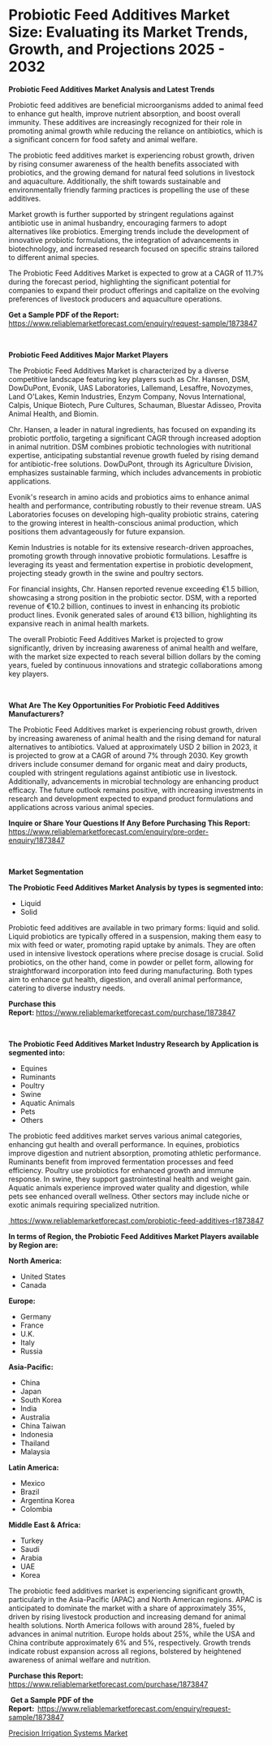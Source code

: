 <p><h1>Probiotic Feed Additives Market Size: Evaluating its Market Trends, Growth, and Projections 2025 - 2032</h1></p><p><strong>Probiotic Feed Additives Market Analysis and Latest Trends</strong></p>
<p><p>Probiotic feed additives are beneficial microorganisms added to animal feed to enhance gut health, improve nutrient absorption, and boost overall immunity. These additives are increasingly recognized for their role in promoting animal growth while reducing the reliance on antibiotics, which is a significant concern for food safety and animal welfare.</p><p>The probiotic feed additives market is experiencing robust growth, driven by rising consumer awareness of the health benefits associated with probiotics, and the growing demand for natural feed solutions in livestock and aquaculture. Additionally, the shift towards sustainable and environmentally friendly farming practices is propelling the use of these additives.</p><p>Market growth is further supported by stringent regulations against antibiotic use in animal husbandry, encouraging farmers to adopt alternatives like probiotics. Emerging trends include the development of innovative probiotic formulations, the integration of advancements in biotechnology, and increased research focused on specific strains tailored to different animal species.</p><p>The Probiotic Feed Additives Market is expected to grow at a CAGR of 11.7% during the forecast period, highlighting the significant potential for companies to expand their product offerings and capitalize on the evolving preferences of livestock producers and aquaculture operations.</p></p>
<p><strong>Get a Sample PDF of the Report:&nbsp;</strong> <a href="https://www.reliablemarketforecast.com/enquiry/request-sample/1873847?utm_campaign=2603&utm_medium=2&utm_source=Github&utm_content=ia&utm_term=30032025&utm_id=probiotic-feed-additives">https://www.reliablemarketforecast.com/enquiry/request-sample/1873847</a></p>
<p>&nbsp;</p>
<p><strong>Probiotic Feed Additives Major Market Players</strong></p>
<p><p>The Probiotic Feed Additives Market is characterized by a diverse competitive landscape featuring key players such as Chr. Hansen, DSM, DowDuPont, Evonik, UAS Laboratories, Lallemand, Lesaffre, Novozymes, Land O'Lakes, Kemin Industries, Enzym Company, Novus International, Calpis, Unique Biotech, Pure Cultures, Schauman, Bluestar Adisseo, Provita Animal Health, and Biomin.</p><p>Chr. Hansen, a leader in natural ingredients, has focused on expanding its probiotic portfolio, targeting a significant CAGR through increased adoption in animal nutrition. DSM combines probiotic technologies with nutritional expertise, anticipating substantial revenue growth fueled by rising demand for antibiotic-free solutions. DowDuPont, through its Agriculture Division, emphasizes sustainable farming, which includes advancements in probiotic applications.</p><p>Evonik's research in amino acids and probiotics aims to enhance animal health and performance, contributing robustly to their revenue stream. UAS Laboratories focuses on developing high-quality probiotic strains, catering to the growing interest in health-conscious animal production, which positions them advantageously for future expansion.</p><p>Kemin Industries is notable for its extensive research-driven approaches, promoting growth through innovative probiotic formulations. Lesaffre is leveraging its yeast and fermentation expertise in probiotic development, projecting steady growth in the swine and poultry sectors.</p><p>For financial insights, Chr. Hansen reported revenue exceeding €1.5 billion, showcasing a strong position in the probiotic sector. DSM, with a reported revenue of €10.2 billion, continues to invest in enhancing its probiotic product lines. Evonik generated sales of around €13 billion, highlighting its expansive reach in animal health markets. </p><p>The overall Probiotic Feed Additives Market is projected to grow significantly, driven by increasing awareness of animal health and welfare, with the market size expected to reach several billion dollars by the coming years, fueled by continuous innovations and strategic collaborations among key players.</p></p>
<p>&nbsp;</p>
<p><strong>What Are The Key Opportunities For Probiotic Feed Additives Manufacturers?</strong></p>
<p><p>The Probiotic Feed Additives market is experiencing robust growth, driven by increasing awareness of animal health and the rising demand for natural alternatives to antibiotics. Valued at approximately USD 2 billion in 2023, it is projected to grow at a CAGR of around 7% through 2030. Key growth drivers include consumer demand for organic meat and dairy products, coupled with stringent regulations against antibiotic use in livestock. Additionally, advancements in microbial technology are enhancing product efficacy. The future outlook remains positive, with increasing investments in research and development expected to expand product formulations and applications across various animal species.</p></p>
<p><strong>Inquire or Share Your Questions If Any Before Purchasing This Report:</strong> <a href="https://www.reliablemarketforecast.com/enquiry/pre-order-enquiry/1873847?utm_campaign=2603&utm_medium=2&utm_source=Github&utm_content=ia&utm_term=30032025&utm_id=probiotic-feed-additives">https://www.reliablemarketforecast.com/enquiry/pre-order-enquiry/1873847</a></p>
<p>&nbsp;</p>
<p><strong>Market Segmentation</strong></p>
<p><strong>The Probiotic Feed Additives Market Analysis by types is segmented into:</strong></p>
<p><ul><li>Liquid</li><li>Solid</li></ul></p>
<p><p>Probiotic feed additives are available in two primary forms: liquid and solid. Liquid probiotics are typically offered in a suspension, making them easy to mix with feed or water, promoting rapid uptake by animals. They are often used in intensive livestock operations where precise dosage is crucial. Solid probiotics, on the other hand, come in powder or pellet form, allowing for straightforward incorporation into feed during manufacturing. Both types aim to enhance gut health, digestion, and overall animal performance, catering to diverse industry needs.</p></p>
<p><strong>Purchase this Report:&nbsp;</strong><a href="https://www.reliablemarketforecast.com/purchase/1873847?utm_campaign=2603&utm_medium=2&utm_source=Github&utm_content=ia&utm_term=30032025&utm_id=probiotic-feed-additives">https://www.reliablemarketforecast.com/purchase/1873847</a></p>
<p>&nbsp;</p>
<p><strong>The Probiotic Feed Additives Market Industry Research by Application is segmented into:</strong></p>
<p><ul><li>Equines</li><li>Ruminants</li><li>Poultry</li><li>Swine</li><li>Aquatic Animals</li><li>Pets</li><li>Others</li></ul></p>
<p><p>The probiotic feed additives market serves various animal categories, enhancing gut health and overall performance. In equines, probiotics improve digestion and nutrient absorption, promoting athletic performance. Ruminants benefit from improved fermentation processes and feed efficiency. Poultry use probiotics for enhanced growth and immune response. In swine, they support gastrointestinal health and weight gain. Aquatic animals experience improved water quality and digestion, while pets see enhanced overall wellness. Other sectors may include niche or exotic animals requiring specialized nutrition.</p></p>
<p><a href="https://www.reliablemarketforecast.com/probiotic-feed-additives-r1873847?utm_campaign=2603&utm_medium=2&utm_source=Github&utm_content=ia&utm_term=30032025&utm_id=probiotic-feed-additives">&nbsp;https://www.reliablemarketforecast.com/probiotic-feed-additives-r1873847</a></p>
<p><strong>In terms of Region, the Probiotic Feed Additives Market Players available by Region are:</strong></p>
<p>
    <p> <strong> North America: </strong>
        <ul>
            <li>United States</li>
            <li>Canada</li>
        </ul>
        </p> 
    <p> <strong> Europe: </strong>
        <ul>
            <li>Germany</li>
            <li>France</li>
            <li>U.K.</li>
            <li>Italy</li>
            <li>Russia</li>
        </ul>
        </p> 
    <p> <strong> Asia-Pacific: </strong>
        <ul>
            <li>China</li>
            <li>Japan</li>
            <li>South Korea</li>
            <li>India</li>
            <li>Australia</li>
            <li>China Taiwan</li>
            <li>Indonesia</li>
            <li>Thailand</li>
            <li>Malaysia</li>
        </ul>
        </p> 
    <p> <strong> Latin America: </strong>
        <ul>
            <li>Mexico</li>
            <li>Brazil</li>
            <li>Argentina Korea</li>
            <li>Colombia</li>
        </ul>
        </p> 
    <p> <strong> Middle East & Africa: </strong>
        <ul>
            <li>Turkey</li>
            <li>Saudi</li>
            <li>Arabia</li>
            <li>UAE</li>
            <li>Korea</li>
        </ul>
    </p>
    </p>
<p><p>The probiotic feed additives market is experiencing significant growth, particularly in the Asia-Pacific (APAC) and North American regions. APAC is anticipated to dominate the market with a share of approximately 35%, driven by rising livestock production and increasing demand for animal health solutions. North America follows with around 28%, fueled by advances in animal nutrition. Europe holds about 25%, while the USA and China contribute approximately 6% and 5%, respectively. Growth trends indicate robust expansion across all regions, bolstered by heightened awareness of animal welfare and nutrition.</p></p>
<p><strong>Purchase this Report: </strong><a href="https://www.reliablemarketforecast.com/purchase/1873847?utm_campaign=2603&utm_medium=2&utm_source=Github&utm_content=ia&utm_term=30032025&utm_id=probiotic-feed-additives">https://www.reliablemarketforecast.com/purchase/1873847</a></p>
<p>&nbsp;<strong>Get a Sample PDF of the Report:&nbsp;&nbsp;</strong><a href="https://www.reliablemarketforecast.com/enquiry/request-sample/1873847?utm_campaign=2603&utm_medium=2&utm_source=Github&utm_content=ia&utm_term=30032025&utm_id=probiotic-feed-additives">https://www.reliablemarketforecast.com/enquiry/request-sample/1873847</a></p>
<p><strong></strong></p>
<p><p><a href="https://github.com/ccreola81/Market-Research-Report-List-1/blob/main/precision-irrigation-systems-market.md?utm_campaign=2603&utm_medium=2&utm_source=Github&utm_content=ia&utm_term=30032025&utm_id=probiotic-feed-additives">Precision Irrigation Systems Market</a></p></p>